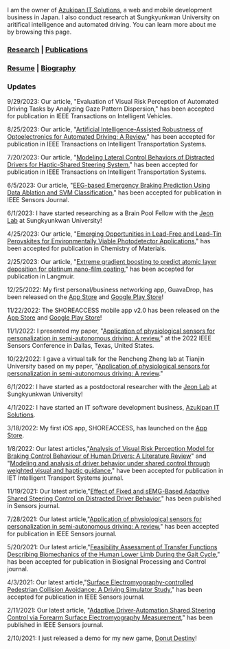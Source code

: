 I am the owner of [Azukipan IT Solutions](https://www.azukipan.net), a web and mobile development business in Japan. I also conduct research at Sungkyunkwan University on aritifical intelligence and automated driving. You can learn more about me by browsing this page.

### [Research](https://azukipan.github.io/edricjohnnacpil/research/) | [Publications](https://azukipan.github.io/edricjohnnacpil/publications/)
### [Resume](https://azukipan.github.io/edricjohnnacpil/resume/) | [Biography](https://azukipan.github.io/edricjohnnacpil/biography/)


### Updates
9/29/2023: Our article,  "Evaluation of Visual Risk Perception of Automated Driving Tasks by Analyzing Gaze Pattern Dispersion," has been accepted for publication in IEEE Transactions on Intelligent Vehicles.

8/25/2023: Our article,  "[Artificial Intelligence-Assisted Robustness of Optoelectronics for Automated Driving: A Review](https://doi.org/10.1109/TITS.2023.3309290)," has been accepted for publication in IEEE Transactions on Intelligent Transportation Systems.

7/20/2023: Our article, "[Modeling Lateral Control Behaviors of Distracted Drivers for Haptic-Shared Steering System](https://doi.org/10.1109/TITS.2023.3293504)," has been accepted for publication in IEEE Transactions on Intelligent Transportation Systems.

6/5/2023: Our article, "[EEG-based Emergency Braking Prediction Using Data Ablation and SVM Classification](https://doi.org/10.1109/JSEN.2023.3283447)," has been accepted for publication in IEEE Sensors Journal.

6/1/2023: I have started researching as a Brain Pool Fellow with the [Jeon Lab](https://www.jeonlab.com) at Sungkyunkwan University!

4/25/2023: Our article, "[Emerging Opportunities in Lead-Free and Lead–Tin Perovskites for Environmentally Viable Photodetector Applications](https://doi.org/10.1021/acs.chemmater.3c00345)," has been accepted for publication in Chemistry of Materials.

2/25/2023: Our article, "[Extreme gradient boosting to predict atomic layer deposition for platinum nano-film coating](https://doi.org/10.1021/acs.langmuir.2c03465)," has been accepted for publication in Langmuir.

12/25/2022: My first personal/business networking app, GuavaDrop, has been released on the [App Store](https://apps.apple.com/app/guavadrop/id1619055284) and [Google Play Store](https://play.google.com/store/apps/details?id=com.azukipan.guavadrop&fbclid=IwAR1JCXLDZAx5ozKKJQN7rv6bEhnwSzGePkIbveAdaepKCxUVGx0O5CTK6ng)!

11/22/2022: The SHOREACCESS mobile app v2.0 has been released on the [App Store](https://apps.apple.com/app/shoreaccess/id1604498722) and [Google Play Store](https://play.google.com/store/apps/details?id=shoreaccess.google.androidbrowserhelper.demos.customtabssession)!

11/1/2022: I presented my paper, "[Application of physiological sensors for personalization in semi-autonomous driving: A review](http://doi.org/10.1109/JSEN.2021.3100038)," at the 2022 IEEE Sensors Conference in Dallas, Texas, United States.

10/22/2022: I gave a virtual talk for the Rencheng Zheng lab at Tianjin University based on my paper, "[Application of physiological sensors for personalization in semi-autonomous driving: A review](http://doi.org/10.1109/JSEN.2021.3100038)."

6/1/2022: I have started as a postdoctoral researcher with the [Jeon Lab](https://www.jeonlab.com) at Sungkyunkwan University!

4/1/2022: I have started an IT software development business, [Azukipan IT Solutions](https://www.azukipan.net).
  
3/18/2022: My first iOS app, SHOREACCESS, has launched on the [App Store](https://apps.apple.com/app/shoreaccess/id1604498722).

1/8/2022: Our latest articles,"[Analysis of Visual Risk Perception Model for Braking Control Behaviour of Human Drivers: A Literature Review](https://doi.org/10.1049/itr2.12170)" and "[Modeling and analysis of driver behavior under shared control through weighted visual and haptic guidance](https://doi.org/10.1049/itr2.12163)," have been accepted for publication in IET Intelligent Transport Systems journal.

11/19/2021: Our latest article,"[Effect of Fixed and sEMG-Based Adaptive Shared Steering Control on Distracted Driver Behavior](https://doi.org/10.3390/s21227691)," has been published in Sensors journal.

7/28/2021: Our latest article,"[Application of physiological sensors for personalization in semi-autonomous driving: A review](http://doi.org/10.1109/JSEN.2021.3100038)," has been accepted for publication in IEEE Sensors journal.

5/20/2021: Our latest article,"[Feasibility Assessment of Transfer Functions Describing Biomechanics of the Human Lower Limb During the Gait Cycle](https://doi.org/10.1016/j.bspc.2021.102776)," has been accepted for publication in Biosignal Processing and Control journal.

4/3/2021: Our latest article,"[Surface Electromyography-controlled Pedestrian Collision Avoidance: A Driving Simulator Study](http://www.doi.org/10.1109/JSEN.2021.3070597)," has been accepted for publication in IEEE Sensors journal.

2/11/2021: Our latest article, "[Adaptive Driver-Automation Shared Steering Control via Forearm Surface Electromyography Measurement](https://www.doi.org/10.1109/JSEN.2020.3035169)," has been published in IEEE Sensors journal.

2/10/2021: I just released a demo for my new game, [Donut Destiny](https://playcanv.as/b/XaJwYdIr/)!
